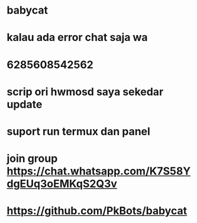 # babycat
# kalau ada error chat saja wa
# 6285608542562
# scrip ori hwmosd saya sekedar update
# suport run termux dan panel
# join group https://chat.whatsapp.com/K7S58YdgEUq3oEMKqS2Q3v
# https://github.com/PkBots/babycat
